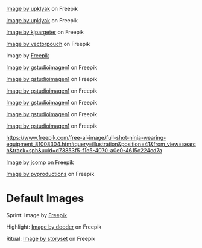 
<a href="https://www.freepik.com/free-vector/river-flowing-night-sahara-desert-vector-cartoon-mountain-illustration-hot-sandy-dunes-landscape-full-moon-light-plants-growing-near-water-bank-glowworms-flaring-air-starry-sky_57183460.htm#query=night%20illustration&position=20&from_view=keyword&track=ais">Image by upklyak</a> on Freepik

<a href="https://www.freepik.com/free-vector/mountains-cleft-view-from-bottom-night-scenery-landscape-with-high-rocks-full-moon-with-stars-glowing-peaks_13194970.htm#query=night%20illustration&position=1&from_view=keyword&track=ais">Image by upklyak</a> on Freepik

<a href="https://www.freepik.com/free-vector/landscape-with-trees-against-sunset-sky_14915771.htm#query=morning%20illustration&position=3&from_view=search&track=ais">Image by kjpargeter</a> on Freepik

<a href="https://www.freepik.com/free-vector/cute-young-woman-sleeping-bedroom-night-cartoon-interior_2238331.htm#query=empty%20bed%20night%20illustration&position=1&from_view=search&track=ais">Image by vectorpouch</a> on Freepik

Image by <a href="https://www.freepik.com/free-vector/top-view-modern-office-desk-with-flat-design_2827791.htm#query=books%20on%20table%20illustration%20top%20view&position=16&from_view=search&track=ais">Freepik</a>

<a href="https://www.freepik.com/free-vector/man-doing-yoga-mat_28807509.htm#from_view=detail_alsolike">Image by gstudioimagen1</a> on Freepik

<a href="https://www.freepik.com/free-vector/cowboy-wild-west-scene_27271789.htm#page=2&position=2&from_view=author&uuid=de3a8a23-6179-4903-ad41-df467eb5c34e">Image by gstudioimagen1</a> on Freepik

<a href="https://www.freepik.com/free-vector/gamer-room-place_29108069.htm#page=2&position=1&from_view=author&uuid=de3a8a23-6179-4903-ad41-df467eb5c34e">Image by gstudioimagen1</a> on Freepik

<a href="https://www.freepik.com/free-vector/flying-kites-sky-scene_29874901.htm#page=3&position=12&from_view=author&uuid=cdc6e597-dcaf-4ff5-91e0-41f3673d83a1">Image by gstudioimagen1</a> on Freepik

<a href="https://www.freepik.com/free-vector/lotus-flower-with-candle_28807323.htm#page=3&position=42&from_view=author&uuid=cdc6e597-dcaf-4ff5-91e0-41f3673d83a1">Image by gstudioimagen1</a> on Freepik

<a href="https://www.freepik.com/free-vector/hand-human-lifting-hearts-scene_29171342.htm#page=4&position=12&from_view=author&uuid=305e3483-6281-4a8c-a7af-0e6bc8e97c9c">Image by gstudioimagen1</a> on Freepik

https://www.freepik.com/free-ai-image/full-shot-ninja-wearing-equipment_81008304.htm#query=illustration&position=41&from_view=search&track=sph&uuid=d73853f5-f1e5-4070-a0e0-4615c224cd7a

<a href="https://www.freepik.com/free-vector/nature-scene-rural-land-agriculture-grassland-abtract-silhouette-asian-farmers-working-rice-field-illustration_12953546.htm#page=2&query=illustration&position=10&from_view=search&track=sph&uuid=d73853f5-f1e5-4070-a0e0-4615c224cd7a">Image by jcomp</a> on Freepik

<a href="https://www.freepik.com/free-photo/sunset-silhouettes-trees-mountains-generative-ai_39657536.htm#page=3&query=illustration&position=14&from_view=search&track=sph&uuid=d73853f5-f1e5-4070-a0e0-4615c224cd7a">Image by pvproductions</a> on Freepik

# Default Images

Sprint: Image by <a href="https://www.freepik.com/free-vector/flat-design-race-starting-line-illustration_28917548.htm#query=sprint%20illustration&position=48&from_view=search&track=ais">Freepik</a>

Highlight: <a href="https://www.freepik.com/free-vector/flying-ideas-background_894459.htm#query=light%20bulb%20illustration&position=28&from_view=search&track=ais">Image by dooder</a> on Freepik

Ritual: <a href="https://www.freepik.com/free-vector/buddha-hand-concept-illustration_22874401.htm#query=ritual%20illustration&position=2&from_view=search&track=ais">Image by storyset</a> on Freepik



